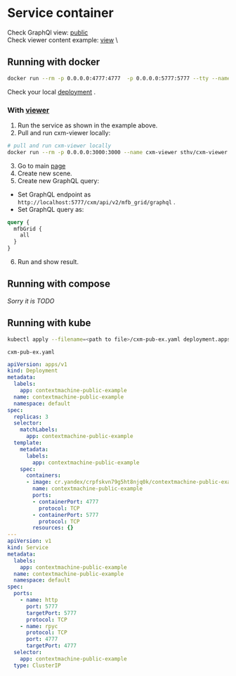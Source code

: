 Service container
===

Check GraphQl view: [public](https://viewer.contextmachine.online/v2/scene/19a60c84-cf89-4e16-bd58-a465d173e50c) \
Check viewer content example: [view](https://viewer.contextmachine.online/v2/scene/19a60c84-cf89-4e16-bd58-a465d173e50c) \

## Running with docker
```bash
docker run --rm -p 0.0.0.0:4777:4777  -p 0.0.0.0:5777:5777 --tty --name cxm-pub-container cr.yandex/crpfskvn79g5ht8njq0k/contextmachine-public-example
```
Check your local [deployment](http://localhost:5777/cxm/api/v2/mfb_grid/graphql) .

### With [viewer](http://localhost:5777/cxm/api/v2/mfb_grid/graphql) 
1. Run the service as shown in the example above.
2. Pull and run cxm-viewer locally:
  ```bash
  # pull and run cxm-viewer locally
  docker run --rm -p 0.0.0.0:3000:3000 --name cxm-viewer sthv/cxm-viewer
  
  ```
3. Go to main [page](http://localhost:3000/v2/scenes) 
4. Create new scene.
5. Create new GraphQL query:
 - Set GraphQL endpoint as `http://localhost:5777/cxm/api/v2/mfb_grid/graphql` .
 - Set GraphQL query as:
  ```graphql
  query {
    mfbGrid {
      all
    }
  }
  ```
6. Run and show result. 
## Running with compose
_Sorry it is TODO_

## Running with kube
```bash
kubectl apply --filename=<path to file>/cxm-pub-ex.yaml deployment.apps/contextmachine-public-example
```
`cxm-pub-ex.yaml`
```yaml
apiVersion: apps/v1
kind: Deployment
metadata:
  labels:
    app: contextmachine-public-example
  name: contextmachine-public-example
  namespace: default
spec:
  replicas: 3
  selector:
    matchLabels:
      app: contextmachine-public-example
  template:
    metadata:
      labels:
        app: contextmachine-public-example
    spec:
      containers:
      - image: cr.yandex/crpfskvn79g5ht8njq0k/contextmachine-public-example
        name: contextmachine-public-example
        ports:
        - containerPort: 4777
          protocol: TCP
        - containerPort: 5777
          protocol: TCP
        resources: {}
---
apiVersion: v1
kind: Service
metadata:
  labels:
    app: contextmachine-public-example
  name: contextmachine-public-example
  namespace: default
spec:
  ports:
    - name: http
      port: 5777
      targetPort: 5777
      protocol: TCP
    - name: rpyc
      protocol: TCP
      port: 4777
      targetPort: 4777
  selector:
    app: contextmachine-public-example
  type: ClusterIP
```

